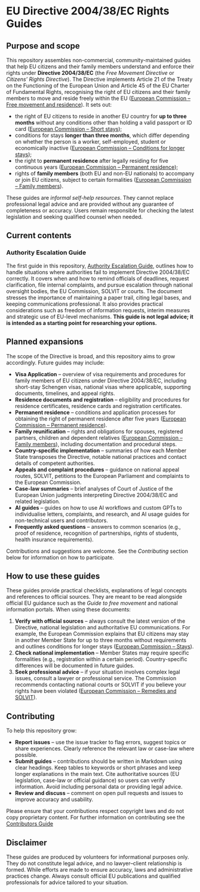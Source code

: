 # EU Directive 2004/38/EC Rights Guides

## Purpose and scope

This repository assembles non-commercial, community-maintained guides that help EU citizens and their family members understand and enforce their rights under **Directive 2004/38/EC** (the *Free Movement Directive* or *Citizens’ Rights Directive*). The Directive implements Article 21 of the Treaty on the Functioning of the European Union and Article 45 of the EU Charter of Fundamental Rights, recognising the right of EU citizens and their family members to move and reside freely within the EU ([European Commission – Free movement and residence](https://commission.europa.eu/strategy-and-policy/policies/justice-and-fundamental-rights/democracy-eu-citizenship-anti-corruption/free-movement-and-residence_en#:~\:text=All%20EU%20citizens%20and%20their,EU%20Charter%20of%20Fundamental%20Rights)). It sets out:

- the right of EU citizens to reside in another EU country for **up to three months** without any conditions other than holding a valid passport or ID card ([European Commission – Short stays](https://commission.europa.eu/strategy-and-policy/policies/justice-and-fundamental-rights/democracy-eu-citizenship-anti-corruption/free-movement-and-residence_en#:~\:text=All%20EU%20citizens%20and%20their,EU%20Charter%20of%20Fundamental%20Rights));
- conditions for stays **longer than three months**, which differ depending on whether the person is a worker, self-employed, student or economically inactive ([European Commission – Conditions for longer stays](https://commission.europa.eu/strategy-and-policy/policies/justice-and-fundamental-rights/democracy-eu-citizenship-anti-corruption/free-movement-and-residence_en#:~\:text=,to%20comply%20with%20administrative%20formalities));
- the right to **permanent residence** after legally residing for five continuous years ([European Commission – Permanent residence](https://commission.europa.eu/strategy-and-policy/policies/justice-and-fundamental-rights/democracy-eu-citizenship-anti-corruption/free-movement-and-residence_en#:~\:text=,there%20continuously%20for%20five%20years));
- rights of **family members** (both EU and non-EU nationals) to accompany or join EU citizens, subject to certain formalities ([European Commission – Family members](https://commission.europa.eu/strategy-and-policy/policies/justice-and-fundamental-rights/democracy-eu-citizenship-anti-corruption/free-movement-and-residence_en#:~\:text=,They%20may%20be%20asked%20to)).

These guides are *informal self-help resources*. They cannot replace professional legal advice and are provided without any guarantee of completeness or accuracy. Users remain responsible for checking the latest legislation and seeking qualified counsel when needed.

## Current contents

### Authority Escalation Guide

The first guide in this repository, [Authority Escalation Guide](https://github.com/eudirective/guides/blob/63c606179faf9642255cb55063cc61046832ff1b/authority_escalation_guide.md), outlines how to handle situations where authorities fail to implement Directive 2004/38/EC correctly. It covers when and how to remind officials of deadlines, request clarification, file internal complaints, and pursue escalation through national oversight bodies, the EU Commission, SOLVIT or courts. The document stresses the importance of maintaining a paper trail, citing legal bases, and keeping communications professional. It also provides practical considerations such as freedom of information requests, interim measures and strategic use of EU-level mechanisms. **This guide is not legal advice; it is intended as a starting point for researching your options.**

## Planned expansions

The scope of the Directive is broad, and this repository aims to grow accordingly. Future guides may include:

- **Visa Application** – overview of visa requirements and procedures for family members of EU citizens under Directive 2004/38/EC, including short-stay Schengen visas, national visas where applicable, supporting documents, timelines, and appeal rights.
- **Residence documents and registration** – eligibility and procedures for residence certificates, residence cards and registration certificates.
- **Permanent residence** – conditions and application processes for obtaining the right of permanent residence after five years ([European Commission – Permanent residence](https://commission.europa.eu/strategy-and-policy/policies/justice-and-fundamental-rights/democracy-eu-citizenship-anti-corruption/free-movement-and-residence_en#:~\:text=,there%20continuously%20for%20five%20years)).
- **Family reunification** – rights and obligations for spouses, registered partners, children and dependent relatives ([European Commission – Family members](https://commission.europa.eu/strategy-and-policy/policies/justice-and-fundamental-rights/democracy-eu-citizenship-anti-corruption/free-movement-and-residence_en#:~\:text=,They%20may%20be%20asked%20to)), including documentation and procedural steps.
- **Country-specific implementation** – summaries of how each Member State transposes the Directive, notable national practices and contact details of competent authorities.
- **Appeals and complaint procedures** – guidance on national appeal routes, SOLVIT, petitions to the European Parliament and complaints to the European Commission.
- **Case-law summaries** – brief analyses of Court of Justice of the European Union judgments interpreting Directive 2004/38/EC and related legislation.
- **AI guides** – guides on how to use AI workflows and custom GPTs to individualise letters, complaints, and research, and AI usage guides for non-technical users and contributors.
- **Frequently asked questions** – answers to common scenarios (e.g., proof of residence, recognition of partnerships, rights of students, health insurance requirements).

Contributions and suggestions are welcome. See the *Contributing* section below for information on how to participate.

## How to use these guides

These guides provide practical checklists, explanations of legal concepts and references to official sources. They are meant to be read alongside official EU guidance such as the *Guide to free movement* and national information portals. When using these documents:

1. **Verify with official sources** – always consult the latest version of the Directive, national legislation and authoritative EU communications. For example, the European Commission explains that EU citizens may stay in another Member State for up to three months without requirements and outlines conditions for longer stays ([European Commission – Stays](https://commission.europa.eu/strategy-and-policy/policies/justice-and-fundamental-rights/democracy-eu-citizenship-anti-corruption/free-movement-and-residence_en#:~\:text=,to%20comply%20with%20administrative%20formalities)).
2. **Check national implementation** – Member States may require specific formalities (e.g., registration within a certain period). Country-specific differences will be documented in future guides.
3. **Seek professional advice** – if your situation involves complex legal issues, consult a lawyer or professional service. The Commission recommends contacting national courts or SOLVIT if you believe your rights have been violated ([European Commission – Remedies and SOLVIT](https://commission.europa.eu/strategy-and-policy/policies/justice-and-fundamental-rights/democracy-eu-citizenship-anti-corruption/free-movement-and-residence_en#:~\:text=If%20you%20think%20that%20your,authorities%20if%20you%20encounter%20difficulties)).

## Contributing

To help this repository grow:

- **Report issues** – use the issue tracker to flag errors, suggest topics or share experiences. Clearly reference the relevant law or case-law where possible.
- **Submit guides** – contributions should be written in Markdown using clear headings. Keep tables to keywords or short phrases and keep longer explanations in the main text. Cite authoritative sources (EU legislation, case-law or official guidance) so users can verify information. Avoid including personal data or providing legal advice.
- **Review and discuss** – comment on open pull requests and issues to improve accuracy and usability.

Please ensure that your contributions respect copyright laws and do not copy proprietary content. For further information on contributing see the [Contributors Guide](CONTRIBUTORS.md)

## Disclaimer

These guides are produced by volunteers for informational purposes only. They do not constitute legal advice, and no lawyer–client relationship is formed. While efforts are made to ensure accuracy, laws and administrative practices change. Always consult official EU publications and qualified professionals for advice tailored to your situation.

##
